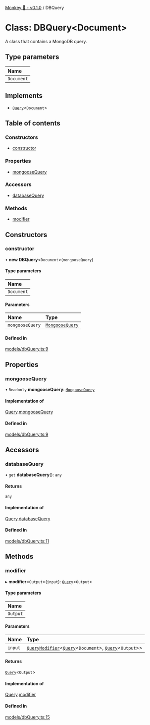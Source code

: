 [Monkey 🐒 - v0.1.0](../README.md) / DBQuery

# Class: DBQuery<Document\>

A class that contains a MongoDB query.

## Type parameters

| Name |
| :------ |
| `Document` |

## Implements

- [`Query`](../interfaces/Query.md)<`Document`\>

## Table of contents

### Constructors

- [constructor](DBQuery.md#constructor)

### Properties

- [mongooseQuery](DBQuery.md#mongoosequery)

### Accessors

- [databaseQuery](DBQuery.md#databasequery)

### Methods

- [modifier](DBQuery.md#modifier)

## Constructors

### constructor

• **new DBQuery**<`Document`\>(`mongooseQuery`)

#### Type parameters

| Name |
| :------ |
| `Document` |

#### Parameters

| Name | Type |
| :------ | :------ |
| `mongooseQuery` | [`MongooseQuery`](../README.md#mongoosequery) |

#### Defined in

[models/dbQuery.ts:9](https://github.com/bpisano/monkey/blob/62534c6/src/models/dbQuery.ts#L9)

## Properties

### mongooseQuery

• `Readonly` **mongooseQuery**: [`MongooseQuery`](../README.md#mongoosequery)

#### Implementation of

[Query](../interfaces/Query.md).[mongooseQuery](../interfaces/Query.md#mongoosequery)

#### Defined in

[models/dbQuery.ts:9](https://github.com/bpisano/monkey/blob/62534c6/src/models/dbQuery.ts#L9)

## Accessors

### databaseQuery

• `get` **databaseQuery**(): `any`

#### Returns

`any`

#### Implementation of

[Query](../interfaces/Query.md).[databaseQuery](../interfaces/Query.md#databasequery)

#### Defined in

[models/dbQuery.ts:11](https://github.com/bpisano/monkey/blob/62534c6/src/models/dbQuery.ts#L11)

## Methods

### modifier

▸ **modifier**<`Output`\>(`input`): [`Query`](../interfaces/Query.md)<`Output`\>

#### Type parameters

| Name |
| :------ |
| `Output` |

#### Parameters

| Name | Type |
| :------ | :------ |
| `input` | [`QueryModifier`](../interfaces/QueryModifier.md)<[`Query`](../interfaces/Query.md)<`Document`\>, [`Query`](../interfaces/Query.md)<`Output`\>\> |

#### Returns

[`Query`](../interfaces/Query.md)<`Output`\>

#### Implementation of

[Query](../interfaces/Query.md).[modifier](../interfaces/Query.md#modifier)

#### Defined in

[models/dbQuery.ts:15](https://github.com/bpisano/monkey/blob/62534c6/src/models/dbQuery.ts#L15)
